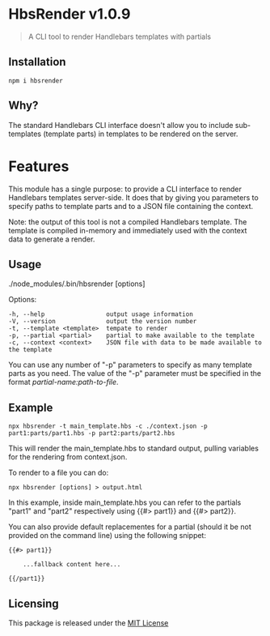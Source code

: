 # HbsRender v1.0.9
> A CLI tool to render Handlebars templates with partials


## Installation

	npm i hbsrender


## Why?

The standard Handlebars CLI interface doesn't allow you to include sub-templates (template parts) in templates to be rendered on the server.


# Features

This module has a single purpose: to provide a CLI interface to render Handlebars templates server-side. It does that by giving you parameters to specify paths to template parts and to a JSON file containing the context.

Note: the output of this tool is not a compiled Handlebars template. The template is compiled in-memory and immediately used with the context data to generate a render.


## Usage

./node_modules/.bin/hbsrender [options]

Options:

	-h, --help                 output usage information
	-V, --version              output the version number
	-t, --template <template>  tempate to render
	-p, --partial <partial>    partial to make available to the template
	-c, --context <context>    JSON file with data to be made available to the template

You can use any number of "-p" parameters to specify as many template parts as you need.
The value of the "-p" parameter <partial> must be specified in the format *partial-name:path-to-file*.


## Example

	npx hbsrender -t main_template.hbs -c ./context.json -p part1:parts/part1.hbs -p part2:parts/part2.hbs


This will render the main_template.hbs to standard output, pulling variables for the rendering from context.json.

To render to a file you can do:

	npx hbsrender [options] > output.html


In this example, inside main_template.hbs you can refer to the partials "part1" and "part2" respectively using {{#> part1}} and {{#> part2}}.

You can also provide default replacementes for a partial (should it be not provided on the command line) using the following snippet:

	{{#> part1}}
		
		...fallback content here...
	
	{{/part1}}


## Licensing

This package is released under the [MIT License](https://opensource.org/licenses/MIT)
